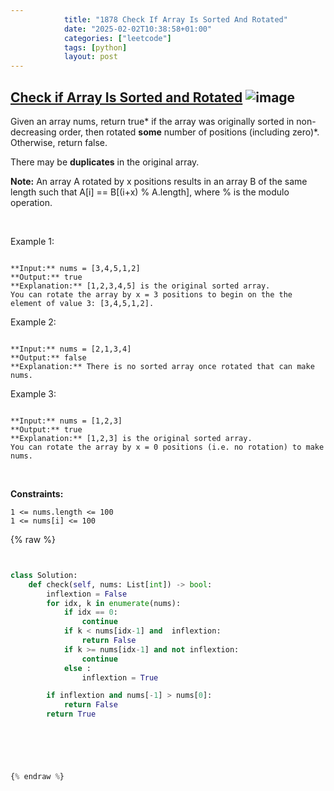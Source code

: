```yaml
---
            title: "1878 Check If Array Is Sorted And Rotated"
            date: "2025-02-02T10:38:58+01:00"
            categories: ["leetcode"]
            tags: [python]
            layout: post
---
```

            
## [Check if Array Is Sorted and Rotated](https://leetcode.com/problems/check-if-array-is-sorted-and-rotated) ![image](https://img.shields.io/badge/Difficulty-Easy-brightgreen)

Given an array nums, return true* if the array was originally sorted in non-decreasing order, then rotated **some** number of positions (including zero)*. Otherwise, return false.

There may be **duplicates** in the original array.

**Note:** An array A rotated by x positions results in an array B of the same length such that A[i] == B[(i+x) % A.length], where % is the modulo operation.

 

Example 1:

```

**Input:** nums = [3,4,5,1,2]
**Output:** true
**Explanation:** [1,2,3,4,5] is the original sorted array.
You can rotate the array by x = 3 positions to begin on the the element of value 3: [3,4,5,1,2].

```

Example 2:

```

**Input:** nums = [2,1,3,4]
**Output:** false
**Explanation:** There is no sorted array once rotated that can make nums.

```

Example 3:

```

**Input:** nums = [1,2,3]
**Output:** true
**Explanation:** [1,2,3] is the original sorted array.
You can rotate the array by x = 0 positions (i.e. no rotation) to make nums.

```

 

**Constraints:**

	1 <= nums.length <= 100
	1 <= nums[i] <= 100

{% raw %}


```python


class Solution:
    def check(self, nums: List[int]) -> bool:
        inflextion = False
        for idx, k in enumerate(nums):
            if idx == 0:
                continue
            if k < nums[idx-1] and  inflextion:
                return False
            if k >= nums[idx-1] and not inflextion:
                continue
            else :
                inflextion = True

        if inflextion and nums[-1] > nums[0]:
            return False
        return True



        


{% endraw %}
